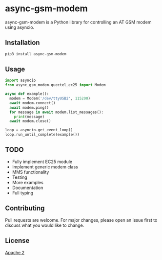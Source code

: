 # async-gsm-modem

async-gsm-modem is a Python library for controlling an AT GSM modem using asyncio.



## Installation

```bash
pip3 install async-gsm-modem
```

## Usage

```python
import asyncio
from async_gsm_modem.quectel_ec25 import Modem

async def example():
  modem = Modem('/dev/ttyUSB2', 115200)
  await modem.connect()
  await modem.ping()
  for message in await modem.list_messages():
    print(message)
  await modem.close()

loop = asyncio.get_event_loop()
loop.run_until_complete(example())

```
## TODO

- Fully implement EC25 module
- Implement generic modem class
- MMS functionality
- Testing
- More examples
- Documentation
- Full typing

## Contributing
Pull requests are welcome. For major changes, please open an issue first to discuss what you would like to change.


## License
[Apache 2](https://choosealicense.com/licenses/apache-2.0/)
